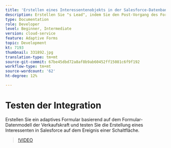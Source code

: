 ```yaml
---
title: 'Erstellen eines Interessentenobjekts in der Salesforce-Datenbank auf dem click-Ereignis einer Schaltfläche '
description: Erstellen Sie "s Lead", indem Sie den Post-Vorgang des Formulardatenmodells aufrufen
type: Documentation
role: Developer
level: Beginner, Intermediate
version: cloud-service
feature: Adaptive Forms
topic: Development
kt: 7193
thumbnail: 331892.jpg
translation-type: tm+mt
source-git-commit: 67be45dbd72a8af8b9ab60452ff15081c6f9f192
workflow-type: tm+mt
source-wordcount: '62'
ht-degree: 12%

---
```



# Testen der Integration

Erstellen Sie ein adaptives Formular basierend auf dem Formular-Datenmodell der Verkaufskraft und testen Sie die Erstellung eines Interessenten in Salesforce auf dem Ereignis einer Schaltfläche.

>[!VIDEO](https://video.tv.adobe.com/v/331892?quality=12&learn=on)


